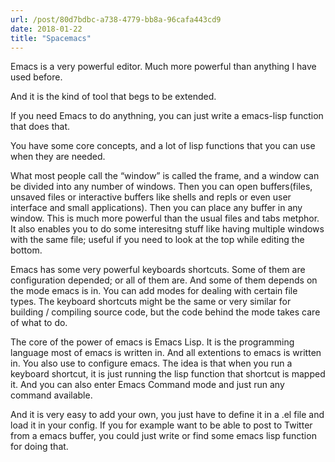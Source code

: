 ```yaml
---
url: /post/80d7bdbc-a738-4779-bb8a-96cafa443cd9
date: 2018-01-22
title: "Spacemacs"
---
```


Emacs is a very powerful editor. Much more powerful than anything I have used before.



And it is the kind of tool that begs to be extended.



If you need Emacs to do anythning, you can just write a emacs-lisp function that does that.



You have some core concepts, and a lot of lisp functions that you can use when they are needed.



What most people call the &#8220;window&#8221; is called the frame, and a window can be divided into any number of windows. Then you can open buffers(files, unsaved files or interactive buffers like shells and repls or even user interface and small applications). Then you can place any buffer in any window. This is much more powerful than the usual files and tabs metphor. It also enables you to do some interesitng stuff like having multiple windows with the same file; useful if you need to look at the top while editing the bottom.



Emacs has some very powerful keyboards shortcuts. Some of them are configuration depended; or all of them are. And some of them depends on the mode emacs is in. You can add modes for dealing with certain file types. The keyboard shortcuts might be the same or very similar for building / compiling source code, but the code behind the mode takes care of what to do.



The core of the power of emacs is Emacs Lisp. It is the programming language most of emacs is written in. And all extentions to emacs is written in. You also use to configure emacs. The idea is that when you run a keyboard shortcut, it is just running the lisp function that shortcut is mapped it. And you can also enter Emacs Command mode and just run any command available.



And it is very easy to add your own, you just have to define it in a .el file and load it in your config. If you for example want to be able to post to Twitter from a emacs buffer, you could just write or find some emacs lisp function for doing that.